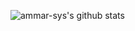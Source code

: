 ![ammar-sys's github stats](https://github-readme-stats.vercel.app/api?username=ammar-sys&theme=dark)
